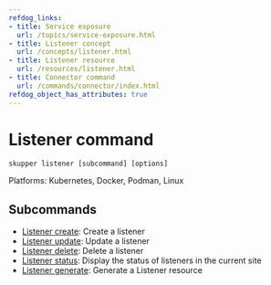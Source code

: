 ```yaml
---
refdog_links:
- title: Service exposure
  url: /topics/service-exposure.html
- title: Listener concept
  url: /concepts/listener.html
- title: Listener resource
  url: /resources/listener.html
- title: Connector command
  url: /commands/connector/index.html
refdog_object_has_attributes: true
---
```


# Listener command

```shell
skupper listener [subcommand] [options]
```

Platforms: Kubernetes, Docker, Podman, Linux

## Subcommands

- [Listener create]({{site_prefix}}/commands/listener/create.html): Create a listener
- [Listener update]({{site_prefix}}/commands/listener/update.html): Update a listener
- [Listener delete]({{site_prefix}}/commands/listener/delete.html): Delete a listener
- [Listener status]({{site_prefix}}/commands/listener/status.html): Display the status of listeners in the current site
- [Listener generate]({{site_prefix}}/commands/listener/generate.html): Generate a Listener resource
